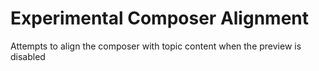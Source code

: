 # Experimental Composer Alignment

Attempts to align the composer with topic content when the preview is disabled
